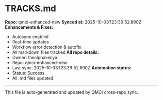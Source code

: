 # TRACKS.md

**Repo:** qmoi-enhanced-new
**Synced at:** 2025-10-03T23:39:52.890Z
**Enhancements & Fixes:**
- Autosync enabled
- Real-time updates
- Workflow error detection & autofix
- All markdown files tracked
**All repo details:**
- Owner: thealphakenya
- Repo: qmoi-enhanced-new
- Last sync: 2025-10-03T23:39:52.890Z
**Automation status:**
- Status: Success
- All .md files updated
---
This file is auto-generated and updated by QMOI cross-repo sync.
